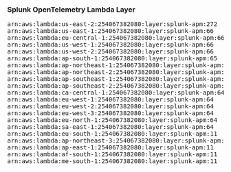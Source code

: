 <h3>Splunk OpenTelemetry Lambda Layer</h3>

<pre>
arn:aws:lambda:us-east-2:254067382080:layer:splunk-apm:272
arn:aws:lambda:us-east-1:254067382080:layer:splunk-apm:66
arn:aws:lambda:eu-central-1:254067382080:layer:splunk-apm:66
arn:aws:lambda:us-west-1:254067382080:layer:splunk-apm:66
arn:aws:lambda:us-west-2:254067382080:layer:splunk-apm:66
arn:aws:lambda:ap-south-1:254067382080:layer:splunk-apm:65
arn:aws:lambda:ap-northeast-1:254067382080:layer:splunk-apm:65
arn:aws:lambda:ap-northeast-2:254067382080:layer:splunk-apm:65
arn:aws:lambda:ap-southeast-1:254067382080:layer:splunk-apm:65
arn:aws:lambda:ap-southeast-2:254067382080:layer:splunk-apm:64
arn:aws:lambda:ca-central-1:254067382080:layer:splunk-apm:64
arn:aws:lambda:eu-west-1:254067382080:layer:splunk-apm:64
arn:aws:lambda:eu-west-2:254067382080:layer:splunk-apm:64
arn:aws:lambda:eu-west-3:254067382080:layer:splunk-apm:64
arn:aws:lambda:eu-north-1:254067382080:layer:splunk-apm:64
arn:aws:lambda:sa-east-1:254067382080:layer:splunk-apm:64
arn:aws:lambda:eu-south-1:254067382080:layer:splunk-apm:11
arn:aws:lambda:ap-northeast-3:254067382080:layer:splunk-apm:11
arn:aws:lambda:ap-east-1:254067382080:layer:splunk-apm:11
arn:aws:lambda:af-south-1:254067382080:layer:splunk-apm:11
arn:aws:lambda:me-south-1:254067382080:layer:splunk-apm:11
</pre>